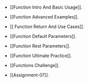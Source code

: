 - [[Function Intro And Basic Usage]].
- [[Function Advanced Examples]].
- [[ Function Return And Use Cases]].
- [[Function Default Parameters]].
- [[Function Rest Parameters]].
- [[Function Ultimate Practice]].
- [[Functions Challenge]].


- [[Assignment-07]].